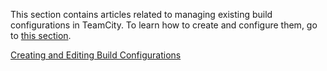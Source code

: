 [//]: # (title: Managing Builds)
[//]: # (auxiliary-id: Managing Builds;Build Configuration)

This section contains articles related to managing existing <emphasis tooltip="build-configuration">build configurations</emphasis> in TeamCity. To learn how to create and configure them, go to [this section](creating-and-editing-build-configurations.md).

<seealso>
        <category ref="admin-guide">
            <a href="creating-and-editing-build-configurations.md">Creating and Editing Build Configurations</a>
        </category>
</seealso>
